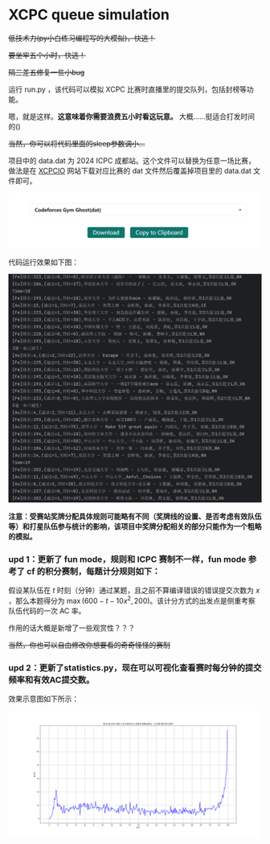 # XCPC queue simulation

~~低技术力(py小白练习编程写的大模拟)，快逃！~~

~~要坐牢五个小时，快逃！~~

~~隔三差五修复一些小bug~~

运行 run.py ，该代码可以模拟 XCPC 比赛时直播里的提交队列，包括封榜等功能。

嗯，就是这样。**这意味着你需要浪费五小时看这玩意。** 大概......挺适合打发时间的()

~~当然，你可以将代码里面的sleep参数调小...~~

项目中的 data.dat 为 2024 ICPC 成都站。这个文件可以替换为任意一场比赛，做法是在 <a href="https://board.xcpcio.com/">XCPCIO</a> 网站下载对应比赛的 dat 文件然后覆盖掉项目里的 data.dat 文件即可。

<img src="imgs/image.png" alt="此处应有一张图片：imgs/image.png"></img>

代码运行效果如下图：

<img src="imgs/image-1.png" alt="此处应有一张图片：imgs/image-1.png"></img>

**注意：受赛站奖牌分配具体规则可能略有不同（奖牌线的设置、是否考虑有效队伍等）和打星队伍参与统计的影响，该项目中奖牌分配相关的部分只能作为一个粗略的模拟。**

### upd 1：更新了 fun mode，规则和 ICPC 赛制不一样，fun mode 参考了 cf 的积分赛制，每题计分规则如下：

假设某队伍在 $t$ 时刻（分钟）通过某题，且之前不算编译错误的错误提交次数为 $x$ ，那么本题得分为 $\max(600-t-10x^2,200)$。该计分方式的出发点是侧重考察队伍代码的一次 AC 率。

作用的话大概是新增了一些观赏性？？？

~~当然，你也可以自由修改你想要看的奇奇怪怪的赛制~~

### upd 2：更新了statistics.py，现在可以可视化查看赛时每分钟的提交频率和有效AC提交数。

效果示意图如下所示：

<img src="imgs/image-2.png" alt="此处应有一张图片：imgs/image-2.png"></img>
